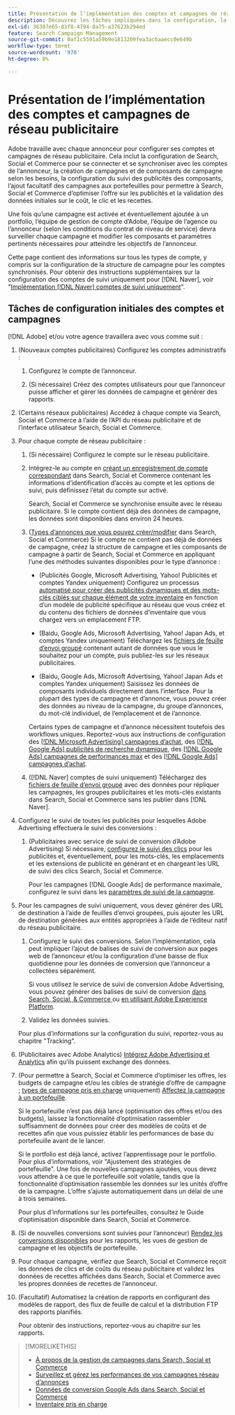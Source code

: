 ```yaml
---
title: Présentation de l’implémentation des comptes et campagnes de réseau publicitaire
description: Découvrez les tâches impliquées dans la configuration, la synchronisation et la gestion de vos comptes réseau publicitaires.
exl-id: 36307e65-81f8-4794-8a75-a37623b294ed
feature: Search Campaign Management
source-git-commit: 0af1c5591a59b9e1813209fea3ac6aaecc0e649b
workflow-type: tm+mt
source-wordcount: '970'
ht-degree: 0%

---
```


# Présentation de l’implémentation des comptes et campagnes de réseau publicitaire

Adobe travaille avec chaque annonceur pour configurer ses comptes et campagnes de réseau publicitaire. Cela inclut la configuration de Search, Social et Commerce pour se connecter et se synchroniser avec les comptes de l’annonceur, la création de campagnes et de composants de campagne selon les besoins, la configuration du suivi des publicités des composants, l’ajout facultatif des campagnes aux portefeuilles pour permettre à Search, Social et Commerce d’optimiser l’offre sur les publicités et la validation des données initiales sur le coût, le clic et les recettes.

Une fois qu’une campagne est activée et éventuellement ajoutée à un portfolio, l’équipe de gestion de compte d’Adobe, l’équipe de l’agence ou l’annonceur (selon les conditions du contrat de niveau de service) devra surveiller chaque campagne et modifier les composants et paramètres pertinents nécessaires pour atteindre les objectifs de l’annonceur.

Cette page contient des informations sur tous les types de compte, y compris sur la configuration de la structure de campagne pour les comptes synchronisés. Pour obtenir des instructions supplémentaires sur la configuration des comptes de suivi uniquement pour [!DNL Naver], voir &quot;[Implémentation [!DNL Naver] comptes de suivi uniquement](/help/search-social-commerce/campaign-management/naver-tracking-only-account-implement.md)&quot;.

## Tâches de configuration initiales des comptes et campagnes

[!DNL Adobe] et/ou votre agence travaillera avec vous comme suit :

1. (Nouveaux comptes publicitaires) Configurez les comptes administratifs :

   1. Configurez le compte de l’annonceur.

   1. (Si nécessaire) Créez des comptes utilisateurs pour que l’annonceur puisse afficher et gérer les données de campagne et générer des rapports.

1. (Certains réseaux publicitaires) Accédez à chaque compte via Search, Social et Commerce à l’aide de l’API du réseau publicitaire et de l’interface utilisateur Search, Social et Commerce.

1. Pour chaque compte de réseau publicitaire :

   1. (Si nécessaire) Configurez le compte sur le réseau publicitaire.

   1. Intégrez-le au compte en [créant un enregistrement de compte correspondant](/help/search-social-commerce/campaign-management/accounts/ad-network-account-manage.md#create-account) dans Search, Social et Commerce contenant les informations d’identification d’accès au compte et les options de suivi, puis définissez l’état du compte sur activé.

      Search, Social et Commerce se synchronise ensuite avec le réseau publicitaire. Si le compte contient déjà des données de campagne, les données sont disponibles dans environ 24 heures.

   1. ([Types d’annonces que vous pouvez créer/modifier](/help/search-social-commerce/introduction/supported-inventory.md) dans Search, Social et Commerce) Si le compte ne contient pas déjà de données de campagne, créez la structure de campagne et les composants de campagne à partir de Search, Social et Commerce en appliquant l’une des méthodes suivantes disponibles pour le type d’annonce :

      * (Publicités Google, Microsoft Advertising, Yahoo! Publicités et comptes Yandex uniquement) Configurez un processus [automatisé pour créer des publicités dynamiques et des mots-clés ciblés sur chaque élément de votre inventaire](/help/search-social-commerce/campaign-management/inventory-feeds/inventory-feeds-about.md) en fonction d’un modèle de publicité spécifique au réseau que vous créez et du contenu des fichiers de données d’inventaire que vous chargez vers un emplacement FTP.

      * (Baidu, Google Ads, Microsoft Advertising, Yahoo! Japan Ads, et comptes Yandex uniquement) Téléchargez les [fichiers de feuille d’envoi groupé](/help/search-social-commerce/campaign-management/bulksheets/bulksheet-about.md) contenant autant de données que vous le souhaitez pour un compte, puis publiez-les sur les réseaux publicitaires.

      * (Baidu, Google Ads, Microsoft Advertising, Yahoo! Japan Ads et comptes Yandex uniquement) Saisissez les données de composants individuels directement dans l’interface. Pour la plupart des types de campagne et d’annonce, vous pouvez créer des données au niveau de la campagne, du groupe d’annonces, du mot-clé individuel, de l’emplacement et de l’annonce.

      Certains types de campagne et d’annonce nécessitent toutefois des workflows uniques. Reportez-vous aux instructions de configuration des [[!DNL Microsoft Advertising] campagnes d’achat](/help/search-social-commerce/campaign-management/special-workflows/microsoft-shopping-campaigns.md), des [[!DNL Google Ads] publicités de recherche dynamique](/help/search-social-commerce/campaign-management/special-workflows/google-dynamic-search-ads.md), des [[!DNL Google Ads] campagnes de performances max](/help/search-social-commerce/campaign-management/special-workflows/google-performance-max-campaigns.md) et des [[!DNL Google Ads] campagnes d’achat](/help/search-social-commerce/campaign-management/special-workflows/google-shopping-campaigns.md).

   1. ([!DNL Naver] comptes de suivi uniquement) Téléchargez des [fichiers de feuille d’envoi groupé](/help/search-social-commerce/campaign-management/bulksheets/bulksheet-about.md) avec des données pour répliquer les campagnes, les groupes publicitaires et les mots-clés existants dans Search, Social et Commerce sans les publier dans [!DNL Naver].

1. Configurez le suivi de toutes les publicités pour lesquelles Adobe Advertising effectuera le suivi des conversions :

   1. (Publicitaires avec service de suivi de conversion d’Adobe Advertising) Si nécessaire, [ configurez le suivi des clics](/help/search-social-commerce/tracking/click-tracking-ways-to-generate.md) pour les publicités et, éventuellement, pour les mots-clés, les emplacements et les extensions de publicité en générant et en chargeant les URL de suivi des clics Search, Social et Commerce.

      Pour les campagnes [!DNL Google Ads] de performance maximale, configurez le suivi dans les [paramètres de suivi de la campagne](/help/search-social-commerce/campaign-management/campaigns/campaign-settings-google.md).

1. Pour les campagnes de suivi uniquement, vous devez générer des URL de destination à l’aide de feuilles d’envoi groupées, puis ajouter les URL de destination générées aux entités appropriées à l’aide de l’éditeur natif du réseau publicitaire.

   1. Configurez le suivi des conversions. Selon l’implémentation, cela peut impliquer l’ajout de balises de suivi de conversion aux pages web de l’annonceur et/ou la configuration d’une baisse de flux quotidienne pour les données de conversion que l’annonceur a collectées séparément.

      Si vous utilisez le service de suivi de conversion Adobe Advertising, vous pouvez générer des balises de suivi de conversion [ dans Search, Social, &amp; Commerce ](/help/search-social-commerce/tools/conversion-tag-generate.md) ou [ en utilisant Adobe Experience Platform](https://experienceleague.adobe.com/docs/experience-platform/destinations/catalog/advertising/adobe-advertising-cloud.html?lang=fr).

   1. Validez les données suivies.

   Pour plus d’informations sur la configuration du suivi, reportez-vous au chapitre &quot;Tracking&quot;.

1. (Publicitaires avec Adobe Analytics) [Intégrez Adobe Advertising et Analytics](https://experienceleague.adobe.com/docs/advertising/integrations/analytics/overview.html?lang=fr) afin qu’ils puissent exchange des données.

1. (Pour permettre à Search, Social et Commerce d’optimiser les offres, les budgets de campagne et/ou les cibles de stratégie d’offre de campagne ; [types de campagne pris en charge](/help/search-social-commerce/introduction/supported-inventory.md) uniquement) [Affectez la campagne à un portefeuille](/help/search-social-commerce/campaign-management/campaign-assign-to-portfolio.md).

   Si le portefeuille n’est pas déjà lancé (optimisation des offres et/ou des budgets), laissez la fonctionnalité d’optimisation rassembler suffisamment de données pour créer des modèles de coûts et de recettes afin que vous puissiez établir les performances de base du portefeuille avant de le lancer.

   Si le portfolio est déjà lancé, activez l’apprentissage pour le portfolio. Pour plus d’informations, voir &quot;Ajustement des stratégies de portefeuille&quot;. Une fois de nouvelles campagnes ajoutées, vous devez vous attendre à ce que le portefeuille soit volatile, tandis que la fonctionnalité d’optimisation rassemble les données sur les unités d’offre de la campagne. L’offre s’ajuste automatiquement dans un délai de une à trois semaines.

   Pour plus d’informations sur les portefeuilles, consultez le Guide d’optimisation disponible dans Search, Social et Commerce.<!-- verify convention for referencing Optimization Guide here -->

1. (Si de nouvelles conversions sont suivies pour l’annonceur) [Rendez les conversions disponibles](/help/search-social-commerce/admin/conversion-metrics/conversion-metric-about.md) pour les rapports, les vues de gestion de campagne et les objectifs de portefeuille.

1. Pour chaque campagne, vérifiez que Search, Social et Commerce reçoit les données de clics et de coûts du réseau publicitaire et validez les données de recettes affichées dans Search, Social et Commerce avec les propres données de recettes de l’annonceur.

1. (Facultatif) Automatisez la création de rapports en configurant des modèles de rapport, des flux de feuille de calcul et la distribution FTP des rapports planifiés.

   Pour obtenir des instructions, reportez-vous au chapitre sur les rapports.

>[!MORELIKETHIS]
>
>* [À propos de la gestion de campagnes dans Search, Social et Commerce](campaign-management-about.md)
>* [ Surveillez et gérez les performances de vos campagnes réseau d’annonces ](monitor-performance-campaigns.md)
>* [Données de conversion Google Ads dans Search, Social et Commerce](google-conversion-data.md)
>* [Inventaire pris en charge](/help/search-social-commerce/introduction/supported-inventory.md)
